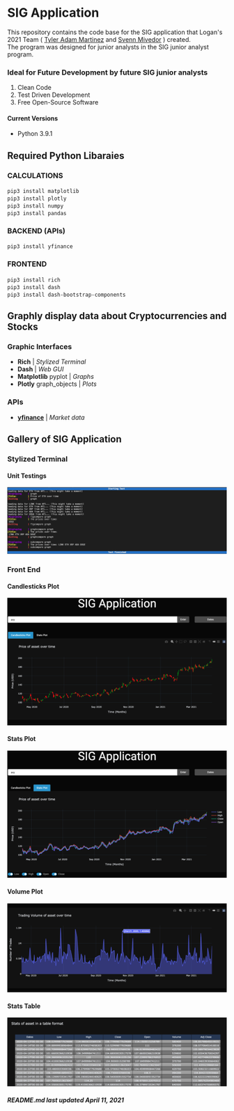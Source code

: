 # SIG Application
This repository contains the code base for the SIG application that Logan's 2021 Team ( [Tyler Adam Martinez](https://github.com/TylerAdamMartinez "Tyler's Amazing Github profile") and [Svenn Mivedor](https://github.com/svennm "Svenn's Even better Github profile") ) created.<br> The program was designed for junior analysts in the SIG junior analyst program. 

### Ideal for Future Development by future SIG junior analysts

1. Clean Code 
2. Test Driven Development
3. Free Open-Source Software

#### Current Versions
* Python 3.9.1

## Required Python Libaraies

### CALCULATIONS
`pip3 install matplotlib` <br>
`pip3 install plotly` <br>
`pip3 install numpy` <br>
`pip3 install pandas` <br>

### BACKEND (APIs)
`pip3 install yfinance` <br>

### FRONTEND
`pip3 install rich` <br>
`pip3 install dash` <br>
`pip3 install dash-bootstrap-components` <br>


## Graphly display data about Cryptocurrencies and Stocks
### Graphic Interfaces
* **Rich** | *Stylized Terminal* 
* **Dash** | *Web GUI*
* **Matplotlib** pyplot | *Graphs*
* **Plotly** graph_objects | *Plots*
### APIs
* **[yfinance](https://pypi.org/project/yfinance/ "pypi yfinance Project Page")** | *Market data*


## Gallery of SIG Application

### Stylized Terminal

#### Unit Testings
![Stylized Terminal](Gallery/Stylized%20Terminal.png)

### Front End 

#### Candlesticks Plot
![Candlesticks Plot](Gallery/SIG-Application(Front-End)-Candlesticks-Plot.png)

#### Stats Plot
![Stats Plot](Gallery/SIG-Application(Front-End)-Stats-Plot.png)

#### Volume Plot
![Volume Plot](Gallery/SIG-Application(Front-End)-Volume-Plot.png)

#### Stats Table
![Stats Table](Gallery/SIG-Application(Front-End)-Stats-Table.png)

##### README.md last updated April 11, 2021

